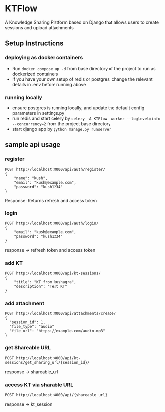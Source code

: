 # KTFlow
A Knowledge Sharing Platform based on Django that allows users to create sessions and upload attachments

## Setup Instructions
### deploying as docker containers
- Run `docker compose up -d` from base directory of the project to run as dockerized containers
- If you have your own setup of redis or postgres, change the relevant details in .env before running above
### running locally 
- ensure postgres is running locally, and update the default config parameters in settings.py
- run redis and start celery by `celery -A KTFlow  worker --loglevel=info --concurrency=2` from the project base directory
- start django app by `python manage.py runserver`

## sample api usage

### register
```
POST http://localhost:8000/api/auth/register/
{
    "name": "kush",
    "email": "kush@example.com",
    "password": "kush1234"
}
```
Response: Returns refresh and access token

### login
```
POST http://localhost:8000/api/auth/login/
{
    "email": "kush@example.com",
    "password": "kush1234"
}
```
response -> refresh token and access token


### add KT
```
POST http://localhost:8000/api/kt-sessions/
{
    "title": "KT from kushagra",
    "description": "Test KT"
}
```

### add attachment
```
POST http://localhost:8000/api/attachments/create/
{
  "session_id": 1,
  "file_type": "audio",
  "file_url": "https://example.com/audio.mp3"
}
```

### get Shareable URL
```
POST http://localhost:8000/api/kt-sessions/get_sharing_url/{session_id}/
```
response -> shareable_url

### access KT via sharable URL
```aiignore
POST http://localhost:8000/api/{shareable_url}
```
response -> kt_session
